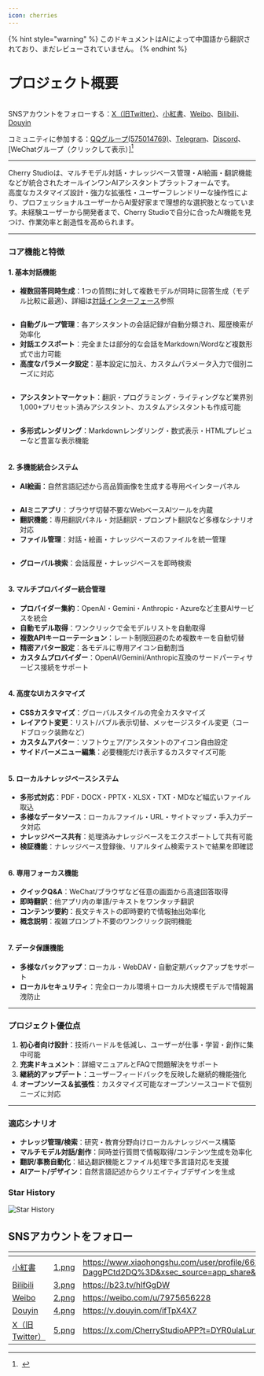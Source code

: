 ```yaml
---
icon: cherries
---
```


{% hint style="warning" %}
このドキュメントはAIによって中国語から翻訳されており、まだレビューされていません。
{% endhint %}

# プロジェクト概要

<figure><img src=".gitbook/assets/docs-readme-banner1.png" alt=""><figcaption></figcaption></figure>

SNSアカウントをフォローする：[X（旧Twitter）](https://x.com/CherryStudioAPP)、[小紅書](https://www.xiaohongshu.com/user/profile/662b6853000000000b031d9a)、[Weibo](https://weibo.com/u/7975656228)、[Bilibili](https://space.bilibili.com/3546657515898892)、[Douyin](https://www.douyin.com/user/MS4wLjABAAAAmw9A54m5J0hHVMQY5eGrVJ-EHDoOS0hgJ6M1F9MN2Tn2V163A0xrC4_KVzfmQSxC)

コミュニティに参加する：[QQグループ(575014769)](https://qm.qq.com/q/lo0D4qVZKi)、[Telegram](https://t.me/CherryStudioAI)、[Discord](https://discord.gg/wez8HtpxqQ)、[WeChatグループ（クリックして表示）][^1]

***

Cherry Studioは、マルチモデル対話・ナレッジベース管理・AI絵画・翻訳機能などが統合されたオールインワンAIアシスタントプラットフォームです。  
高度なカスタマイズ設計・強力な拡張性・ユーザーフレンドリーな操作性により、プロフェッショナルユーザーからAI愛好家まで理想的な選択肢となっています。未経験ユーザーから開発者まで、Cherry Studioで自分に合ったAI機能を見つけ、作業効率と創造性を高められます。

***

### **コア機能と特徴**

#### **1. 基本対話機能**

* **複数回答同時生成**：1つの質問に対して複数モデルが同時に回答生成（モデル比較に最適）、詳細は[対話インターフェース](cherrystudio/preview/chat.md)参照

<figure><img src=".gitbook/assets/docs-readme-1 (1).png" alt=""><figcaption></figcaption></figure>

* **自動グループ管理**：各アシスタントの会話記録が自動分類され、履歴検索が効率化
* **対話エクスポート**：完全または部分的な会話をMarkdown/Wordなど複数形式で出力可能
* **高度なパラメータ設定**：基本設定に加え、カスタムパラメータ入力で個別ニーズに対応

<figure><img src=".gitbook/assets/docs-readme-2 (2).png" alt=""><figcaption></figcaption></figure>

* **アシスタントマーケット**：翻訳・プログラミング・ライティングなど業界別1,000+プリセット済みアシスタント、カスタムアシスタントも作成可能

<figure><img src=".gitbook/assets/docs-readme-4.png" alt=""><figcaption></figcaption></figure>

* **多形式レンダリング**：Markdownレンダリング・数式表示・HTMLプレビューなど豊富な表示機能

<figure><img src=".gitbook/assets/docs-readme-3 (1).png" alt=""><figcaption></figcaption></figure>

#### **2. 多機能統合システム**

* **AI絵画**：自然言語記述から高品質画像を生成する専用ペインターパネル

<figure><img src=".gitbook/assets/docs-readme-5.png" alt=""><figcaption></figcaption></figure>

* **AIミニアプリ**：ブラウザ切替不要なWebベースAIツールを内蔵
* **翻訳機能**：専用翻訳パネル・対話翻訳・プロンプト翻訳など多様なシナリオ対応
* **ファイル管理**：対話・絵画・ナレッジベースのファイルを統一管理

<figure><img src=".gitbook/assets/docs-readme-6.png" alt=""><figcaption></figcaption></figure>

* **グローバル検索**：会話履歴・ナレッジベースを即時検索

<figure><img src=".gitbook/assets/docs-readme-7.png" alt=""><figcaption></figcaption></figure>

#### **3. マルチプロバイダー統合管理**

* **プロバイダー集約**：OpenAI・Gemini・Anthropic・Azureなど主要AIサービスを統合
* **自動モデル取得**：ワンクリックで全モデルリストを自動取得
* **複数APIキーローテーション**：レート制限回避のため複数キーを自動切替
* **精密アバター設定**：各モデルに専用アイコン自動割当
* **カスタムプロバイダー**：OpenAI/Gemini/Anthropic互換のサードパーティサービス接続をサポート

<figure><img src=".gitbook/assets/docs-readme-8.png" alt=""><figcaption></figcaption></figure>

#### **4. 高度なUIカスタマイズ**

* **CSSカスタマイズ**：グローバルスタイルの完全カスタマイズ
* **レイアウト変更**：リスト/バブル表示切替、メッセージスタイル変更（コードブロック装飾など）
* **カスタムアバター**：ソフトウェア/アシスタントのアイコン自由設定
* **サイドバーメニュー編集**：必要機能だけ表示するカスタマイズ可能

<figure><img src=".gitbook/assets/docs-readme-9.png" alt=""><figcaption></figcaption></figure>

#### **5. ローカルナレッジベースシステム**

* **多形式対応**：PDF・DOCX・PPTX・XLSX・TXT・MDなど幅広いファイル取込
* **多様なデータソース**：ローカルファイル・URL・サイトマップ・手入力データ対応
* **ナレッジベース共有**：処理済みナレッジベースをエクスポートして共有可能
* **検証機能**：ナレッジベース登録後、リアルタイム検索テストで結果を即確認

<figure><img src=".gitbook/assets/docs-readme-10.png" alt=""><figcaption></figcaption></figure>

#### **6. 専用フォーカス機能**

* **クイックQ&A**：WeChat/ブラウザなど任意の画面から高速回答取得
* **即時翻訳**：他アプリ内の単語/テキストをワンタッチ翻訳
* **コンテンツ要約**：長文テキストの即時要約で情報抽出効率化
* **概念説明**：複雑プロンプト不要のワンクリック説明機能

<figure><img src=".gitbook/assets/docs-readme-11.png" alt=""><figcaption></figcaption></figure>

#### **7. データ保護機能**

* **多様なバックアップ**：ローカル・WebDAV・自動定期バックアップをサポート
* **ローカルセキュリティ**：完全ローカル環境＋ローカル大規模モデルで情報漏洩防止

***

### **プロジェクト優位点**

1. **初心者向け設計**：技術ハードルを低減し、ユーザーが仕事・学習・創作に集中可能
2. **充実ドキュメント**：詳細マニュアルとFAQで問題解決をサポート
3. **継続的アップデート**：ユーザーフィードバックを反映した継続的機能強化
4. **オープンソース＆拡張性**：カスタマイズ可能なオープンソースコードで個別ニーズに対応

***

### **適応シナリオ**

* **ナレッジ管理/検索**：研究・教育分野向けローカルナレッジベース構築
* **マルチモデル対話/創作**：同時並行質問で情報取得/コンテンツ生成を効率化
* **翻訳/事務自動化**：組込翻訳機能とファイル処理で多言語対応を支援
* **AIアート/デザイン**：自然言語記述からクリエイティブデザインを生成

### Star History

![Star History](https://urlscan.io/liveshot/?width=1300\&height=620\&url=https://cherrystarhistory.ocool.online/)

## SNSアカウントをフォロー

<table data-view="cards"><thead><tr><th></th><th data-hidden data-card-cover data-type="files"></th><th data-hidden data-card-target data-type="content-ref"></th></tr></thead><tbody><tr><td><a href="https://www.xiaohongshu.com/user/profile/662b6853000000000b031d9a?xsec_token=YB_1nKvlH4r5hPYVVbbsNHF8Y6n6AKlm5-DaggPCtd2DQ%3D&#x26;xsec_source=app_share&#x26;xhsshare=CopyLink&#x26;appuid=662b6853000000000b031d9a&#x26;apptime=1738627324&#x26;share_id=ace5db41b5954fab8d98a2a7865a62bc&#x26;share_channel=copy_link">小紅書</a></td><td><a href=".gitbook/assets/1.png">1.png</a></td><td><a href="https://www.xiaohongshu.com/user/profile/662b6853000000000b031d9a?xsec_token=YB_1nKvlH4r5hPYVVbbsNHF8Y6n6AKlm5-DaggPCtd2DQ%3D&#x26;xsec_source=app_share&#x26;xhsshare=CopyLink&#x26;appuid=662b6853000000000b031d9a&#x26;apptime=1738627324&#x26;share_id=ace5db41b5954fab8d98a2a7865a62bc&#x26;share_channel=copy_link">https://www.xiaohongshu.com/user/profile/662b6853000000000b031d9a?xsec_token=YB_1nKvlH4r5hPYVVbbsNHF8Y6n6AKlm5-DaggPCtd2DQ%3D&#x26;xsec_source=app_share&#x26;xhsshare=CopyLink&#x26;appuid=662b6853000000000b031d9a&#x26;apptime=1738627324&#x26;share_id=ace5db41b5954fab8d98a2a7865a62bc&#x26;share_channel=copy_link</a></td></tr><tr><td><a href="https://b23.tv/hIfGgDW">Bilibili</a></td><td><a href=".gitbook/assets/3.png">3.png</a></td><td><a href="https://b23.tv/hIfGgDW">https://b23.tv/hIfGgDW</a></td></tr><tr><td><a href="https://weibo.com/u/7975656228">Weibo</a></td><td><a href=".gitbook/assets/2.png">2.png</a></td><td><a href="https://weibo.com/u/7975656228">https://weibo.com/u/7975656228</a></td></tr><tr><td><a href="https://v.douyin.com/ifTpX4X7">Douyin</a></td><td><a href=".gitbook/assets/4.png">4.png</a></td><td><a href="https://v.douyin.com/ifTpX4X7">https://v.douyin.com/ifTpX4X7</a></td></tr><tr><td><a href="https://x.com/CherryStudioAPP?t=DYR0ulaLur-bO4Us3bG79A&#x26;s=05">X（旧Twitter）</a></td><td><a href=".gitbook/assets/5.png">5.png</a></td><td><a href="https://x.com/CherryStudioAPP?t=DYR0ulaLur-bO4Us3bG79A&#x26;s=05">https://x.com/CherryStudioAPP?t=DYR0ulaLur-bO4Us3bG79A&#x26;s=05</a></td></tr></tbody></table>

[^1]: <img src=".gitbook/assets/微信群二维码.png" alt="" data-size="original">
